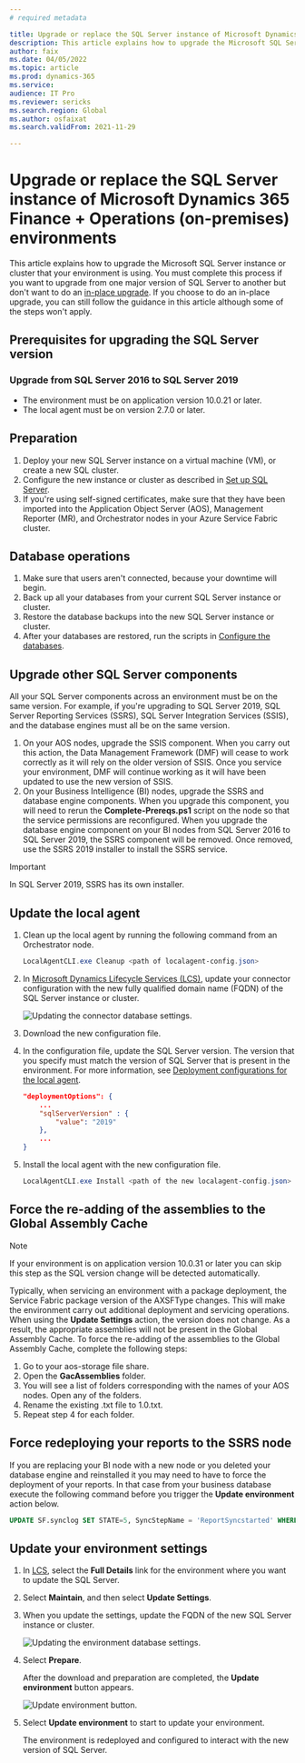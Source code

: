```yaml
---
# required metadata

title: Upgrade or replace the SQL Server instance of Microsoft Dynamics 365 Finance + Operations (on-premises) environments
description: This article explains how to upgrade the Microsoft SQL Server instance or cluster that your environment is using.
author: faix
ms.date: 04/05/2022
ms.topic: article
ms.prod: dynamics-365 
ms.service:
audience: IT Pro
ms.reviewer: sericks
ms.search.region: Global
ms.author: osfaixat
ms.search.validFrom: 2021-11-29

---
```


# Upgrade or replace the SQL Server instance of Microsoft Dynamics 365 Finance + Operations (on-premises) environments

This article explains how to upgrade the Microsoft SQL Server instance or cluster that your environment is using. You must complete this process if you want to upgrade from one major version of SQL Server to another but don't want to do an [in-place upgrade](/sql/database-engine/install-windows/choose-a-database-engine-upgrade-method). If you choose to do an in-place upgrade, you can still follow the guidance in this article although some of the steps won't apply.

## Prerequisites for upgrading the SQL Server version

### Upgrade from SQL Server 2016 to SQL Server 2019

- The environment must be on application version 10.0.21 or later.
- The local agent must be on version 2.7.0 or later.

## Preparation

1. Deploy your new SQL Server instance on a virtual machine (VM), or create a new SQL cluster.
1. Configure the new instance or cluster as described in [Set up SQL Server](./setup-deploy-on-premises-pu41.md#setupsql).
1. If you're using self-signed certificates, make sure that they have been imported into the Application Object Server (AOS), Management Reporter (MR), and Orchestrator nodes in your Azure Service Fabric cluster.

## Database operations

1. Make sure that users aren't connected, because your downtime will begin.
1. Back up all your databases from your current SQL Server instance or cluster.
1. Restore the database backups into the new SQL Server instance or cluster.
1. After your databases are restored, run the scripts in [Configure the databases](./setup-deploy-on-premises-pu41.md#configuredb).

## Upgrade other SQL Server components

All your SQL Server components across an environment must be on the same version. For example, if you're upgrading to SQL Server 2019, SQL Server Reporting Services (SSRS), SQL Server Integration Services (SSIS), and the database engines must all be on the same version.

1. On your AOS nodes, upgrade the SSIS component. When you carry out this action, the Data Management Framework (DMF) will cease to work correctly as it will rely on the older version of SSIS. Once you service your environment, DMF will continue working as it will have been updated to use the new version of SSIS.
1. On your Business Intelligence (BI) nodes, upgrade the SSRS and database engine components. When you upgrade this component, you will need to rerun the **Complete-Prereqs.ps1** script on the node so that the service permissions are reconfigured. When you upgrade the database engine component on your BI nodes from SQL Server 2016 to SQL Server 2019, the SSRS component will be removed. Once removed, use the SSRS 2019 installer to install the SSRS service.

> [!IMPORTANT]
>  In SQL Server 2019, SSRS has its own installer.

## Update the local agent

1. Clean up the local agent by running the following command from an Orchestrator node.

    ```powershell
    LocalAgentCLI.exe Cleanup <path of localagent-config.json>
    ```

1. In [Microsoft Dynamics Lifecycle Services (LCS)](https://lcs.dynamics.com), update your connector configuration with the new fully qualified domain name (FQDN) of the SQL Server instance or cluster.

    ![Updating the connector database settings.](media/ConnectorSettingsDB.png)

1. Download the new configuration file.
1. In the configuration file, update the SQL Server version. The version that you specify must match the version of SQL Server that is present in the environment. For more information, see [Deployment configurations for the local agent](./onprem-localagent-options.md).

    ```json
    "deploymentOptions": {
        ...
        "sqlServerVersion" : {
            "value": "2019"
        },
        ...
    }
    ```

1. Install the local agent with the new configuration file.

    ```powershell
    LocalAgentCLI.exe Install <path of the new localagent-config.json>
    ```

## Force the re-adding of the assemblies to the Global Assembly Cache

> [!NOTE]
> If your environment is on application version 10.0.31 or later you can skip this step as the SQL version change will be detected automatically.

Typically, when servicing an environment with a package deployment, the Service Fabric package version of the AXSFType changes. This will make the environment carry out additional deployment and servicing operations. When using the **Update Settings** action, the version does not change. As a result, the appropriate assemblies will not be present in the Global Assembly Cache. To force the re-adding of the assemblies to the Global Assembly Cache, complete the following steps:

1. Go to your aos-storage file share.
2. Open the **GacAssemblies** folder.
3. You will see a list of folders corresponding with the names of your AOS nodes. Open any of the folders. 
4. Rename the existing .txt file to 1.0.txt.
5. Repeat step 4 for each folder.

## Force redeploying your reports to the SSRS node

If you are replacing your BI node with a new node or you deleted your database engine and reinstalled it you may need to have to force the deployment of your reports. In that case from your business database execute the following command before you trigger the **Update environment** action below.

```SQL
UPDATE SF.synclog SET STATE=5, SyncStepName = 'ReportSyncstarted' WHERE CODEPACKAGEVERSION in (SELECT TOP(1) CODEPACKAGEVERSION from SF.SYNCLOG ORDER BY CREATIONDATE DESC)
```

## Update your environment settings

1. In [LCS](https://lcs.dynamics.com), select the **Full Details** link for the environment where you want to update the SQL Server.
1. Select **Maintain**, and then select **Update Settings**.
1. When you update the settings, update the FQDN of the new SQL Server instance or cluster.

    ![Updating the environment database settings.](media/EnvironmentSettingsDB.png)

1. Select **Prepare**.

    After the download and preparation are completed, the **Update environment** button appears.

	![Update environment button.](media/0a9d43044593450f1a828c0dd7698024.png)

1. Select **Update environment** to start to update your environment.

    The environment is redeployed and configured to interact with the new version of SQL Server.
